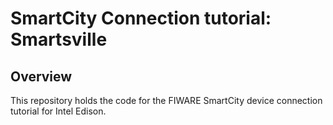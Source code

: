 # SmartCity Connection tutorial: Smartsville

## Overview

This repository holds the code for the FIWARE SmartCity device connection tutorial for Intel Edison.

